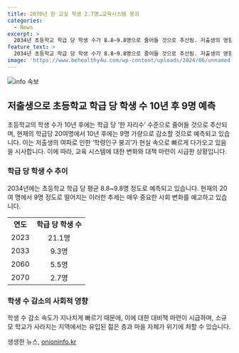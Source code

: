 ```yaml
---
title: 2070년 한 교실 학생 2.7명…교육시스템 붕괴
categories:
  - News
excerpt: >
  2034년 초등학교 학급 당 학생 수가 8.8~9.8명으로 줄어들 것으로 추산됨. 저출생의 영향으로 학령인구 붕괴가 빠르게 다가오고, 학생 수 감소 속도가 과도하게 빠르다는 우려가 나왔음. 홍인기 좋은교사운동 초등정책팀장은 학급 당 학생 수가 2033년에는 처음 한 자릿수에 진입할 것으로 전망하며, 이로 인해 지역의 소규모 학교가 사라질 수도 있다고 경고했다.
feature_text: >
  2034년 초등학교 학급 당 학생 수가 8.8~9.8명으로 줄어들 것으로 추산됨. 저출생의 영향으로 학령인구 붕괴가 빠르게 다가오고, 학생 수 감소 속도가 과도하게 빠르다는 우려가 나왔음. 홍인기 좋은교사운동 초등정책팀장은 학급 당 학생 수가 2033년에는 처음 한 자릿수에 진입할 것으로 전망하며, 이로 인해 지역의 소규모 학교가 사라질 수도 있다고 경고했다.
image: 'https://www.behealthy4u.com/wp-content/uploads/2024/06/unnamed-file.png'
---
```


<p><img src="https://www.behealthy4u.com/wp-content/uploads/2024/06/unnamed-file.png" alt="info 속보" /></p>

<h2 data-ke-size="size26">저출생으로 초등학교 학급 당 학생 수 10년 후 9명 예측</h2>

<p data-ke-size="size16">초등학교의 학생 수가 10년 후에는 학급 당 ‘한 자리수’ 수준으로 줄어들 것으로 추산되며, 현재의 학급당 20여명에서 10년 후에는 9명 가량으로 감소할 것으로 예측되고 있습니다. 이는 저출생의 여파로 인한 ‘학령인구 붕괴’가 현실 속으로 빠르게 다가오고 있음을 시사합니다. 이에 따라, 교육 시스템에 대한 변화와 대책 마련이 시급한 상황입니다.</p>

<h3 data-ke-size="size24">학급 당 학생 수 추이</h3>

<p data-ke-size="size16">2034년에는 초등학교 학급 당 평균 8.8~9.8명 정도로 예측되고 있습니다. 현재의 20여 명에서 9명 정도로 떨어지는 이러한 추세는 매우 중요한 사회 변화를 예고하고 있습니다.</p>

<table>
  <tr>
    <td style="text-align: center; height: 17px;"><b>연도</b></td>
    <td style="text-align: center; height: 17px;"><b>학급 당 학생 수</b></td>
  </tr>
  <tr>
    <td style="text-align: center; height: 17px;">2023</td>
    <td style="text-align: center; height: 17px;">21.1명</td>
  </tr>
  <tr>
    <td style="text-align: center; height: 17px;">2033</td>
    <td style="text-align: center; height: 17px;">9.3명</td>
  </tr>
  <tr>
    <td style="text-align: center; height: 17px;">2060</td>
    <td style="text-align: center; height: 17px;">5.5명</td>
  </tr>
  <tr>
    <td style="text-align: center; height: 17px;">2070</td>
    <td style="text-align: center; height: 17px;">2.7명</td>
  </tr>
</table>

<h3 data-ke-size="size24">학생 수 감소의 사회적 영향</h3>

<p data-ke-size="size16">학생 수 감소 속도가 지나치게 빠르기 때문에, 이에 대한 대비책 마련이 시급하며, 소규모 학교가 사라지는 지역에서는 유입된 젊은 층과 마을 자체가 위기에 처할 수 있습니다.</p>
생생한 뉴스, <a href="https://onioninfo.kr" rel="dofollow">onioninfo.kr</a>


